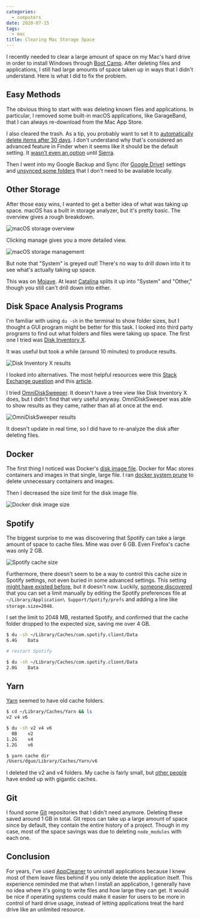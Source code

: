 ```yaml
---
categories:
  - computers
date: 2020-07-15
tags:
  - mac
title: Clearing Mac Storage Space
---
```


I recently needed to clear a large amount of space on my Mac's hard drive in
order to install Windows through [Boot
Camp](https://en.wikipedia.org/wiki/Boot_Camp_(software)). After deleting files
and applications, I still had large amounts of space taken up in ways that I
didn't understand. Here is what I did to fix the problem.

## Easy Methods

The obvious thing to start with was deleting known files and applications. In
particular, I removed some built-in macOS applications, like GarageBand, that I
can always re-download from the Mac App Store.

I also cleared the trash. As a tip, you probably want to set it to
[automatically delete items after 30
days](https://support.apple.com/guide/mac-help/delete-files-and-folders-on-mac-mchlp1093/mac).
I don't understand why that's considered an advanced feature in Finder when it
seems like it should be the default setting. It [wasn't even an
option](https://osxdaily.com/2017/02/10/automatically-empty-trash-mac/) until
[Sierra](https://en.wikipedia.org/wiki/MacOS_Sierra).

Then I went into my Google Backup and Sync (for [Google
Drive](https://www.google.com/drive/)) settings and [unsynced some
folders](https://www.remosoftware.com/info/how-to-configure-google-drive-sync-settings-to-sync-specific-folders-or-file-types)
that I don't need to be available locally.

## Other Storage

After those easy wins, I wanted to get a better idea of what was taking up
space. macOS has a built in storage analyzer, but it's pretty basic. The
overview gives a rough breakdown.

![macOS storage overview](https://i.imgur.com/ZbajDJM.png)

Clicking manage gives you a more detailed view.

![macOS storage management](https://i.imgur.com/Jl509hi.png)

But note that "System" is greyed out! There's no way to drill down into it to
see what's actually taking up space.

This was on [Mojave](https://en.wikipedia.org/wiki/MacOS_Mojave).  At least
[Catalina](https://www.apple.com/macos/catalina/) splits it up into "System" and
"Other," though you still can't drill down into either.

## Disk Space Analysis Programs

I'm familiar with using `du -sh` in the terminal to show folder sizes, but I
thought a GUI program might be better for this task. I looked into third party
programs to find out what folders and files were taking up space. The first one
I tried was [Disk Inventory X](http://www.derlien.com/).

It was useful but took a while (around 10 minutes) to produce results.

![Disk Inventory X results](https://i.imgur.com/VW6aebM.png)

I looked into alternatives. The most helpful resources were this [Stack Exchange
question](https://apple.stackexchange.com/q/81568/275342) and this
[article](https://macpaw.com/how-to/best-disk-space-analyzers-mac).

I tried [OmniDiskSweeper](https://www.omnigroup.com/more). It doesn't have a
tree view like Disk Inventory X does, but I didn't find that very useful anyway.
OmniDiskSweeper was able to show results as they came, rather than all at once
at the end.

![OmniDiskSweeper results](https://i.imgur.com/t9N8zcf.png)

It doesn't update in real time, so I did have to re-analyze the disk after
deleting files.

## Docker

The first thing I noticed was Docker's [disk image
file](https://docs.docker.com/docker-for-mac/space/). Docker for Mac stores
containers and images in that single, large file. I ran [docker system
prune](https://docs.docker.com/engine/reference/commandline/system_prune/) to
delete unnecessary containers and images.

Then I decreased the size limit for the disk image file.

![Docker disk image size](https://i.imgur.com/FNrnAtf.png)

## Spotify

The biggest surprise to me was discovering that Spotify can take a large amount
of space to cache files. Mine was over 6 GB. Even Firefox's cache was only 2 GB.

![Spotify cache size](https://i.imgur.com/4oUnYL7.png)

Furthermore, there doesn't seem to be a way to control this cache size in
Spotify settings, not even buried in some advanced settings. This setting [might
have existed
before](https://community.spotify.com/t5/Social/What-happened-to-the-cache-limit-setting-on-Mac-desktop-player/td-p/4658524),
but it doesn't now. Luckily, [someone
discovered](https://community.spotify.com/t5/Desktop-Mac/How-to-limit-cache-size/td-p/2907725)
that you can set a limit manually by editing the Spotify preferences file at
`~/Library/Application\ Support/Spotify/prefs` and adding a line like
`storage.size=2048`.

I set the limit to 2048 MB, restarted Spotify, and confirmed that the cache
folder dropped to the expected size, saving me over 4 GB.

```sh
$ du -sh ~/Library/Caches/com.spotify.client/Data
6.4G    Data

# restart Spotify

$ du -sh ~/Library/Caches/com.spotify.client/Data
2.0G    Data
```

## Yarn

[Yarn](https://yarnpkg.com/) seemed to have old cache folders.

```sh
$ cd ~/Library/Caches/Yarn && ls
v2 v4 v6

$ du -sh v2 v4 v6
  0B    v2
1.2G    v4
1.2G    v6

$ yarn cache dir
/Users/dguo/Library/Caches/Yarn/v6
```

I deleted the v2 and v4 folders. My cache is fairly small, but [other
people](https://github.com/yarnpkg/yarn/issues/6037) have ended up with gigantic
caches.

## Git

I found some [Git](https://git-scm.com/) repositories that I didn't need
anymore. Deleting these saved around 1 GB in total. Git repos can take up a
large amount of space since by default, they contain the entire history of a
project. Though in my case, most of the space savings was due to deleting
`node_modules` with each one.

## Conclusion

For years, I've used [AppCleaner](https://freemacsoft.net/appcleaner/) to
uninstall applications because I knew most of them leave files behind if you
only delete the application itself. This experience reminded me that when I
install an application, I generally have no idea where it's going to write files
and how large they can get. It would be nice if operating systems could make it
easier for users to be more in control of hard drive usage, instead of letting
applications treat the hard drive like an unlimited resource.
